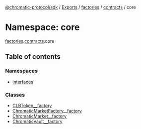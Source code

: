 [@chromatic-protocol/sdk](../README.md) / [Exports](../modules.md) / [factories](factories.md) / [contracts](factories.contracts.md) / core

# Namespace: core

[factories](factories.md).[contracts](factories.contracts.md).core

## Table of contents

### Namespaces

- [interfaces](factories.contracts.core.interfaces.md)

### Classes

- [CLBToken\_\_factory](../classes/factories.contracts.core.CLBToken__factory.md)
- [ChromaticMarketFactory\_\_factory](../classes/factories.contracts.core.ChromaticMarketFactory__factory.md)
- [ChromaticMarket\_\_factory](../classes/factories.contracts.core.ChromaticMarket__factory.md)
- [ChromaticVault\_\_factory](../classes/factories.contracts.core.ChromaticVault__factory.md)
